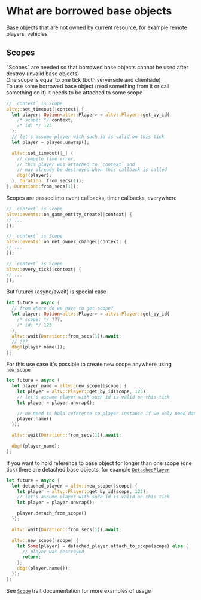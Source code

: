 # What are borrowed base objects

Base objects that are not owned by current resource,
for example remote players, vehicles

## Scopes

"Scopes" are needed so that borrowed base objects cannot be used
after destroy (invalid base objects)<br>
One scope is equal to one tick (both serverside and clientside)<br>
To use some borrowed base object (read something from it or call something on it)
it needs to be attached to some scope

```rust
// `context` is Scope
altv::set_timeout(|context| {
  let player: Option<altv::Player> = altv::Player::get_by_id(
    /* scope: */ context,
    /* id: */ 123
  );
  // let's assume player with such id is valid on this tick
  let player = player.unwrap();

  altv::set_timeout(|_| {
    // compile time error,
    // this player was attached to `context` and
    // may already be destroyed when this callback is called
    dbg!(player);
  }, Duration::from_secs(1));
}, Duration::from_secs(1));
```

Scopes are passed into event callbacks, timer callbacks, everywhere

```rust
// `context` is Scope
altv::events::on_game_entity_create(|context| {
// ...
});

// `context` is Scope
altv::events::on_net_owner_change(|context| {
// ...
});

// `context` is Scope
altv::every_tick(|context| {
// ...
});
```

But futures (async/await) is special case

```rust
let future = async {
  // from where do we have to get scope?
  let player: Option<altv::Player> = altv::Player::get_by_id(
    /* scope: */ ???,
    /* id: */ 123
  );
  altv::wait(Duration::from_secs(1)).await;
  // ???
  dbg!(player.name());
};
```

For this use case it's possible to create new scope anywhere using [`new_scope`](super::scope::new_scope)

```rust
let future = async {
  let player_name = altv::new_scope(|scope| {
    let player = altv::Player::get_by_id(scope, 123);
    // let's assume player with such id is valid on this tick
    let player = player.unwrap();

    // no need to hold reference to player instance if we only need data from it
    player.name()
  });

  altv::wait(Duration::from_secs(1)).await;

  dbg!(player_name);
};
```

If you want to hold reference to base object for longer than one scope
(one tick) there are detached base objects, for example [`DetachedPlayer`](super::detached_player::DetachedPlayer)

```rust
let future = async {
  let detached_player = altv::new_scope(|scope| {
    let player = altv::Player::get_by_id(scope, 123);
    // let's assume player with such id is valid on this tick
    let player = player.unwrap();

    player.detach_from_scope()
  });

  altv::wait(Duration::from_secs(1)).await;

  altv::new_scope(|scope| {
    let Some(player) = detached_player.attach_to_scope(scope) else {
      // player was destroyed
      return;
    };
    dbg!(player.name());
  });
};
```

See [`Scope`](super::scope::Scope#example) trait documentation for more examples of usage
